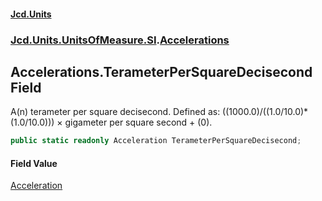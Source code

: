 #### [Jcd.Units](index.md 'index')
### [Jcd.Units.UnitsOfMeasure.SI](Jcd.Units.UnitsOfMeasure.SI.md 'Jcd.Units.UnitsOfMeasure.SI').[Accelerations](Accelerations.md 'Jcd.Units.UnitsOfMeasure.SI.Accelerations')

## Accelerations.TerameterPerSquareDecisecond Field

A(n) terameter per square decisecond. Defined as: ((1000.0)/((1.0/10.0)*(1.0/10.0))) × gigameter per square second + (0).

```csharp
public static readonly Acceleration TerameterPerSquareDecisecond;
```

#### Field Value
[Acceleration](Acceleration.md 'Jcd.Units.UnitTypes.Acceleration')